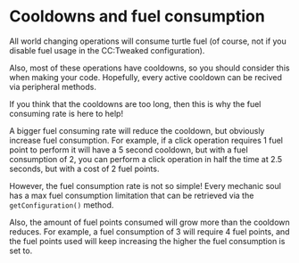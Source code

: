 # Cooldowns and fuel consumption

All world changing operations will consume turtle fuel (of course, not if you disable fuel usage in the CC:Tweaked configuration).

Also, most of these operations have cooldowns, so you should consider this when making your code. Hopefully, every active cooldown can be recived via peripheral methods.

If you think that the cooldowns are too long, then this is why the fuel consuming rate is here to help!

A bigger fuel consuming rate will reduce the cooldown, but obviously increase fuel consumption. For example, if a click operation requires 1 fuel point to perform it will have a 5 second cooldown, but with a fuel consumption of 2, you can perform a click operation in half the time at 2.5 seconds, but with a cost of 2 fuel points.

However, the fuel consumption rate is not so simple! Every mechanic soul has a max fuel consumption limitation that can be retrieved via the `getConfiguration()` method.

Also, the amount of fuel points consumed will grow more than the cooldown reduces. For example, a fuel consumption of 3 will require 4 fuel points, and the fuel points used will keep increasing the higher the fuel consumption is set to.
